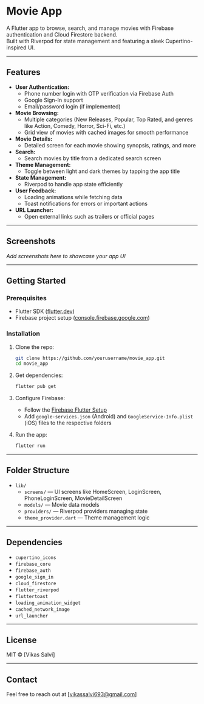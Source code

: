 # Movie App

A Flutter app to browse, search, and manage movies with Firebase authentication and Cloud Firestore backend.  
Built with Riverpod for state management and featuring a sleek Cupertino-inspired UI.

---

## Features

- **User Authentication:**
  - Phone number login with OTP verification via Firebase Auth
  - Google Sign-In support
  - Email/password login (if implemented)
- **Movie Browsing:**
  - Multiple categories (New Releases, Popular, Top Rated, and genres like Action, Comedy, Horror, Sci-Fi, etc.)
  - Grid view of movies with cached images for smooth performance
- **Movie Details:**
  - Detailed screen for each movie showing synopsis, ratings, and more
- **Search:**
  - Search movies by title from a dedicated search screen
- **Theme Management:**
  - Toggle between light and dark themes by tapping the app title
- **State Management:**
  - Riverpod to handle app state efficiently
- **User Feedback:**
  - Loading animations while fetching data
  - Toast notifications for errors or important actions
- **URL Launcher:**
  - Open external links such as trailers or official pages

---

## Screenshots

*Add screenshots here to showcase your app UI*

---

## Getting Started

### Prerequisites

- Flutter SDK ([flutter.dev](https://flutter.dev/docs/get-started/install))
- Firebase project setup ([console.firebase.google.com](https://console.firebase.google.com))

### Installation

1. Clone the repo:
    ```bash
    git clone https://github.com/yourusername/movie_app.git
    cd movie_app
    ```

2. Get dependencies:
    ```bash
    flutter pub get
    ```

3. Configure Firebase:
   - Follow the [Firebase Flutter Setup](https://firebase.flutter.dev/docs/overview)
   - Add `google-services.json` (Android) and `GoogleService-Info.plist` (iOS) files to the respective folders

4. Run the app:
    ```bash
    flutter run
    ```

---

## Folder Structure

- `lib/`
  - `screens/` — UI screens like HomeScreen, LoginScreen, PhoneLoginScreen, MovieDetailScreen
  - `models/` — Movie data models
  - `providers/` — Riverpod providers managing state
  - `theme_provider.dart` — Theme management logic

---

## Dependencies

- `cupertino_icons`
- `firebase_core`
- `firebase_auth`
- `google_sign_in`
- `cloud_firestore`
- `flutter_riverpod`
- `fluttertoast`
- `loading_animation_widget`
- `cached_network_image`
- `url_launcher`

---

## License

MIT © [Vikas Salvi]

---

## Contact

Feel free to reach out at [vikassalvi693@gmail.com] 

